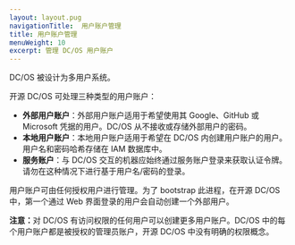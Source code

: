 ```yaml
---
layout: layout.pug
navigationTitle:  用户账户管理
title: 用户账户管理
menuWeight: 10
excerpt: 管理 DC/OS 用户账户
---
```


<!-- The source repository for this topic is https://github.com/dcos/dcos-docs-site -->

DC/OS 被设计为多用户系统。

开源 DC/OS 可处理三种类型的用户账户：

* **外部用户账户**：外部用户账户适用于希望使用其 Google、GitHub 或 Microsoft 凭据的用户。DC/OS 从不接收或存储外部用户的密码。
* **本地用户账户**：本地用户账户适用于希望在 DC/OS 内创建用户账户的用户。用户名和密码哈希存储在 IAM 数据库中。
* **服务账户**：与 DC/OS 交互的机器应始终通过服务账户登录来获取认证令牌。请勿在这种情况下进行基于用户名/密码的登录。

用户账户可由任何授权用户进行管理。为了 bootstrap 此进程，在开源 DC/OS 中，第一个通过 Web 界面登录的用户会自动创建一个外部用户。

<p class="message--note"><strong>注意：</strong>对 DC/OS 有访问权限的任何用户可以创建更多用户账户。DC/OS 中的每个用户账户都是被授权的管理员账户，开源 DC/OS 中没有明确的权限概念。</p>
